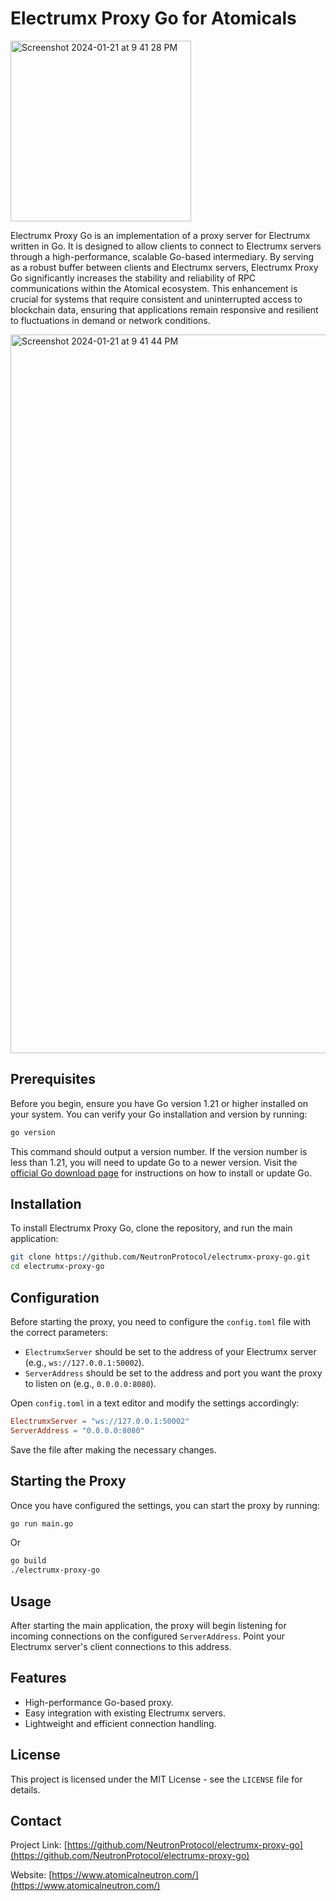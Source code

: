 # Electrumx Proxy Go for Atomicals

<img width="289" alt="Screenshot 2024-01-21 at 9 41 28 PM" src="https://github.com/NeutronProtocol/electrumx-proxy-go/assets/153654900/c048f62c-7e71-4f42-8ad2-00f2e71371d1">

Electrumx Proxy Go is an implementation of a proxy server for Electrumx written in Go. It is designed to allow clients to connect to Electrumx servers through a high-performance, scalable Go-based intermediary. By serving as a robust buffer between clients and Electrumx servers, Electrumx Proxy Go significantly increases the stability and reliability of RPC communications within the Atomical ecosystem. This enhancement is crucial for systems that require consistent and uninterrupted access to blockchain data, ensuring that applications remain responsive and resilient to fluctuations in demand or network conditions.

<img width="1150" alt="Screenshot 2024-01-21 at 9 41 44 PM" src="https://github.com/NeutronProtocol/electrumx-proxy-go/assets/153654900/60a7e718-a299-4552-9c16-2a4ef7dc7e5e">

## Prerequisites

Before you begin, ensure you have Go version 1.21 or higher installed on your system. You can verify your Go
installation and version by running:

```bash
go version
```

This command should output a version number. If the version number is less than 1.21, you will need to update Go to a
newer version. Visit the [official Go download page](https://golang.org/dl/) for instructions on how to install or
update Go.

## Installation

To install Electrumx Proxy Go, clone the repository, and run the main application:

```bash
git clone https://github.com/NeutronProtocol/electrumx-proxy-go.git
cd electrumx-proxy-go
```

## Configuration

Before starting the proxy, you need to configure the `config.toml` file with the correct parameters:

- `ElectrumxServer` should be set to the address of your Electrumx server (e.g., `ws://127.0.0.1:50002`).
- `ServerAddress` should be set to the address and port you want the proxy to listen on (e.g., `0.0.0.0:8080`).

Open `config.toml` in a text editor and modify the settings accordingly:

```toml
ElectrumxServer = "ws://127.0.0.1:50002"
ServerAddress = "0.0.0.0:8080"
```

Save the file after making the necessary changes.

## Starting the Proxy

Once you have configured the settings, you can start the proxy by running:

```bash
go run main.go
```

Or

```bash
go build
./electrumx-proxy-go
```

## Usage

After starting the main application, the proxy will begin listening for incoming connections on the
configured `ServerAddress`. Point your Electrumx server's client connections to this address.

## Features

- High-performance Go-based proxy.
- Easy integration with existing Electrumx servers.
- Lightweight and efficient connection handling.

## License

This project is licensed under the MIT License - see the `LICENSE` file for details.

## Contact

Project
Link: [https://github.com/NeutronProtocol/electrumx-proxy-go](https://github.com/NeutronProtocol/electrumx-proxy-go)

Website: [https://www.atomicalneutron.com/](https://www.atomicalneutron.com/)
